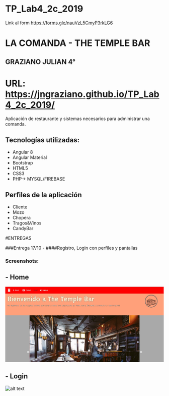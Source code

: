 # TP_Lab4_2c_2019

   Link al form https://forms.gle/nauVzL5CmyP3rkLG6

# LA COMANDA - THE TEMPLE BAR
## GRAZIANO JULIAN 4° 
# URL: https://jngraziano.github.io/TP_Lab4_2c_2019/
Aplicación de restaurante y sistemas necesarios para administrar una comanda. 

## Tecnologías utilizadas:
- Angular 8
- Angular Material
- Bootstrap
- HTML5
- CSS3
- PHP-> MYSQL/FIREBASE

## Perfiles de la aplicación

- Cliente
- Mozo
- Chopera
- Tragos&Vinos
- CandyBar

#ENTREGAS 

###Entrega 17/10 -
####Registro, Login con perfiles y pantallas 

### Screenshots:

## - Home
![alt text](Screenshots/Home.jpg)

## - Login
![alt text](Screenshots/Login.jgp)
